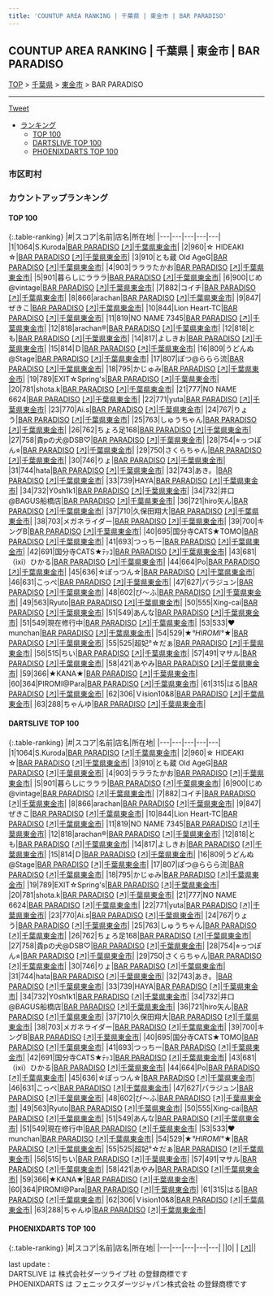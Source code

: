 ```yaml
---
title: 'COUNTUP AREA RANKING | 千葉県 | 東金市 | BAR PARADISO'
---
```

## COUNTUP AREA RANKING | 千葉県 | 東金市 | BAR PARADISO

[TOP](/darts/rank/) > [千葉県](/darts/rank/千葉県/) > [東金市](/darts/rank/千葉県/東金市/) > BAR PARADISO

___

<a href="https://twitter.com/share?ref_src=twsrc%5Etfw" data-text="COUNTUP AREA RANKING | 千葉県東金市BAR PARADISO" class="twitter-share-button" data-hashtags="DARTSLIVE,PHOENIXDARTS,darts,ダーツ" data-show-count="false">Tweet</a>

* [ランキング](#カウントアップランキング)
    * [TOP 100](#top-100)
    * [DARTSLIVE TOP 100](#dartslive-top-100)
    * [PHOENIXDARTS TOP 100](#phoenixdarts-top-100)

### 市区町村

<ul>

</ul>

### カウントアップランキング

#### TOP 100



{:.table-ranking}
|#|スコア|名前|店名|所在地|
|---|---|---|---|---|
|1|1064|<span class="rank-name-dl">S.Kuroda</span>|<a href="/darts/rank/shops/f03f84e544e5cab50d9b047a20a7ba1e.html">BAR PARADISO</a> <a href="https://search.dartslive.com/jp/shop/f03f84e544e5cab50d9b047a20a7ba1e">[↗]</a>|<a href="/darts/rank/千葉県/東金市">千葉県東金市</a>|
|2|960|<span class="rank-name-dl">☆ HIDEAKI ☆</span>|<a href="/darts/rank/shops/f03f84e544e5cab50d9b047a20a7ba1e.html">BAR PARADISO</a> <a href="https://search.dartslive.com/jp/shop/f03f84e544e5cab50d9b047a20a7ba1e">[↗]</a>|<a href="/darts/rank/千葉県/東金市">千葉県東金市</a>|
|3|910|<span class="rank-name-dl">とも蔵 Old AgeG</span>|<a href="/darts/rank/shops/f03f84e544e5cab50d9b047a20a7ba1e.html">BAR PARADISO</a> <a href="https://search.dartslive.com/jp/shop/f03f84e544e5cab50d9b047a20a7ba1e">[↗]</a>|<a href="/darts/rank/千葉県/東金市">千葉県東金市</a>|
|4|903|<span class="rank-name-dl">ラララたかお</span>|<a href="/darts/rank/shops/f03f84e544e5cab50d9b047a20a7ba1e.html">BAR PARADISO</a> <a href="https://search.dartslive.com/jp/shop/f03f84e544e5cab50d9b047a20a7ba1e">[↗]</a>|<a href="/darts/rank/千葉県/東金市">千葉県東金市</a>|
|5|901|<span class="rank-name-dl">暮らしにラララ</span>|<a href="/darts/rank/shops/f03f84e544e5cab50d9b047a20a7ba1e.html">BAR PARADISO</a> <a href="https://search.dartslive.com/jp/shop/f03f84e544e5cab50d9b047a20a7ba1e">[↗]</a>|<a href="/darts/rank/千葉県/東金市">千葉県東金市</a>|
|6|900|<span class="rank-name-dl">じめ@vintage</span>|<a href="/darts/rank/shops/f03f84e544e5cab50d9b047a20a7ba1e.html">BAR PARADISO</a> <a href="https://search.dartslive.com/jp/shop/f03f84e544e5cab50d9b047a20a7ba1e">[↗]</a>|<a href="/darts/rank/千葉県/東金市">千葉県東金市</a>|
|7|882|<span class="rank-name-dl">コイチ</span>|<a href="/darts/rank/shops/f03f84e544e5cab50d9b047a20a7ba1e.html">BAR PARADISO</a> <a href="https://search.dartslive.com/jp/shop/f03f84e544e5cab50d9b047a20a7ba1e">[↗]</a>|<a href="/darts/rank/千葉県/東金市">千葉県東金市</a>|
|8|866|<span class="rank-name-dl">arachan</span>|<a href="/darts/rank/shops/f03f84e544e5cab50d9b047a20a7ba1e.html">BAR PARADISO</a> <a href="https://search.dartslive.com/jp/shop/f03f84e544e5cab50d9b047a20a7ba1e">[↗]</a>|<a href="/darts/rank/千葉県/東金市">千葉県東金市</a>|
|9|847|<span class="rank-name-dl">ぜきこ</span>|<a href="/darts/rank/shops/f03f84e544e5cab50d9b047a20a7ba1e.html">BAR PARADISO</a> <a href="https://search.dartslive.com/jp/shop/f03f84e544e5cab50d9b047a20a7ba1e">[↗]</a>|<a href="/darts/rank/千葉県/東金市">千葉県東金市</a>|
|10|844|<span class="rank-name-dl">Lion Heart-TC</span>|<a href="/darts/rank/shops/f03f84e544e5cab50d9b047a20a7ba1e.html">BAR PARADISO</a> <a href="https://search.dartslive.com/jp/shop/f03f84e544e5cab50d9b047a20a7ba1e">[↗]</a>|<a href="/darts/rank/千葉県/東金市">千葉県東金市</a>|
|11|819|<span class="rank-name-dl">NO NAME 7345</span>|<a href="/darts/rank/shops/f03f84e544e5cab50d9b047a20a7ba1e.html">BAR PARADISO</a> <a href="https://search.dartslive.com/jp/shop/f03f84e544e5cab50d9b047a20a7ba1e">[↗]</a>|<a href="/darts/rank/千葉県/東金市">千葉県東金市</a>|
|12|818|<span class="rank-name-dl">arachan®️</span>|<a href="/darts/rank/shops/f03f84e544e5cab50d9b047a20a7ba1e.html">BAR PARADISO</a> <a href="https://search.dartslive.com/jp/shop/f03f84e544e5cab50d9b047a20a7ba1e">[↗]</a>|<a href="/darts/rank/千葉県/東金市">千葉県東金市</a>|
|12|818|<span class="rank-name-dl">とも</span>|<a href="/darts/rank/shops/f03f84e544e5cab50d9b047a20a7ba1e.html">BAR PARADISO</a> <a href="https://search.dartslive.com/jp/shop/f03f84e544e5cab50d9b047a20a7ba1e">[↗]</a>|<a href="/darts/rank/千葉県/東金市">千葉県東金市</a>|
|14|817|<span class="rank-name-dl">よしきお</span>|<a href="/darts/rank/shops/f03f84e544e5cab50d9b047a20a7ba1e.html">BAR PARADISO</a> <a href="https://search.dartslive.com/jp/shop/f03f84e544e5cab50d9b047a20a7ba1e">[↗]</a>|<a href="/darts/rank/千葉県/東金市">千葉県東金市</a>|
|15|814|<span class="rank-name-dl">Ｄ</span>|<a href="/darts/rank/shops/f03f84e544e5cab50d9b047a20a7ba1e.html">BAR PARADISO</a> <a href="https://search.dartslive.com/jp/shop/f03f84e544e5cab50d9b047a20a7ba1e">[↗]</a>|<a href="/darts/rank/千葉県/東金市">千葉県東金市</a>|
|16|809|<span class="rank-name-dl">うどんぬ@Stage</span>|<a href="/darts/rank/shops/f03f84e544e5cab50d9b047a20a7ba1e.html">BAR PARADISO</a> <a href="https://search.dartslive.com/jp/shop/f03f84e544e5cab50d9b047a20a7ba1e">[↗]</a>|<a href="/darts/rank/千葉県/東金市">千葉県東金市</a>|
|17|807|<span class="rank-name-dl">ぽつ@ららら流</span>|<a href="/darts/rank/shops/f03f84e544e5cab50d9b047a20a7ba1e.html">BAR PARADISO</a> <a href="https://search.dartslive.com/jp/shop/f03f84e544e5cab50d9b047a20a7ba1e">[↗]</a>|<a href="/darts/rank/千葉県/東金市">千葉県東金市</a>|
|18|795|<span class="rank-name-dl">かじゅみ</span>|<a href="/darts/rank/shops/f03f84e544e5cab50d9b047a20a7ba1e.html">BAR PARADISO</a> <a href="https://search.dartslive.com/jp/shop/f03f84e544e5cab50d9b047a20a7ba1e">[↗]</a>|<a href="/darts/rank/千葉県/東金市">千葉県東金市</a>|
|19|789|<span class="rank-name-dl">EXIT☆Spring&#x27;s</span>|<a href="/darts/rank/shops/f03f84e544e5cab50d9b047a20a7ba1e.html">BAR PARADISO</a> <a href="https://search.dartslive.com/jp/shop/f03f84e544e5cab50d9b047a20a7ba1e">[↗]</a>|<a href="/darts/rank/千葉県/東金市">千葉県東金市</a>|
|20|781|<span class="rank-name-dl">shota.k</span>|<a href="/darts/rank/shops/f03f84e544e5cab50d9b047a20a7ba1e.html">BAR PARADISO</a> <a href="https://search.dartslive.com/jp/shop/f03f84e544e5cab50d9b047a20a7ba1e">[↗]</a>|<a href="/darts/rank/千葉県/東金市">千葉県東金市</a>|
|21|777|<span class="rank-name-dl">NO NAME 6624</span>|<a href="/darts/rank/shops/f03f84e544e5cab50d9b047a20a7ba1e.html">BAR PARADISO</a> <a href="https://search.dartslive.com/jp/shop/f03f84e544e5cab50d9b047a20a7ba1e">[↗]</a>|<a href="/darts/rank/千葉県/東金市">千葉県東金市</a>|
|22|771|<span class="rank-name-dl">yuta</span>|<a href="/darts/rank/shops/f03f84e544e5cab50d9b047a20a7ba1e.html">BAR PARADISO</a> <a href="https://search.dartslive.com/jp/shop/f03f84e544e5cab50d9b047a20a7ba1e">[↗]</a>|<a href="/darts/rank/千葉県/東金市">千葉県東金市</a>|
|23|770|<span class="rank-name-dl">Ai.s</span>|<a href="/darts/rank/shops/f03f84e544e5cab50d9b047a20a7ba1e.html">BAR PARADISO</a> <a href="https://search.dartslive.com/jp/shop/f03f84e544e5cab50d9b047a20a7ba1e">[↗]</a>|<a href="/darts/rank/千葉県/東金市">千葉県東金市</a>|
|24|767|<span class="rank-name-dl">りょう</span>|<a href="/darts/rank/shops/f03f84e544e5cab50d9b047a20a7ba1e.html">BAR PARADISO</a> <a href="https://search.dartslive.com/jp/shop/f03f84e544e5cab50d9b047a20a7ba1e">[↗]</a>|<a href="/darts/rank/千葉県/東金市">千葉県東金市</a>|
|25|763|<span class="rank-name-dl">しゅうちゃん</span>|<a href="/darts/rank/shops/f03f84e544e5cab50d9b047a20a7ba1e.html">BAR PARADISO</a> <a href="https://search.dartslive.com/jp/shop/f03f84e544e5cab50d9b047a20a7ba1e">[↗]</a>|<a href="/darts/rank/千葉県/東金市">千葉県東金市</a>|
|26|762|<span class="rank-name-dl">ちょろ足168</span>|<a href="/darts/rank/shops/f03f84e544e5cab50d9b047a20a7ba1e.html">BAR PARADISO</a> <a href="https://search.dartslive.com/jp/shop/f03f84e544e5cab50d9b047a20a7ba1e">[↗]</a>|<a href="/darts/rank/千葉県/東金市">千葉県東金市</a>|
|27|758|<span class="rank-name-dl">貴pの犬@DSB♡</span>|<a href="/darts/rank/shops/f03f84e544e5cab50d9b047a20a7ba1e.html">BAR PARADISO</a> <a href="https://search.dartslive.com/jp/shop/f03f84e544e5cab50d9b047a20a7ba1e">[↗]</a>|<a href="/darts/rank/千葉県/東金市">千葉県東金市</a>|
|28|754|<span class="rank-name-dl">⭐︎っつぽん⭐︎</span>|<a href="/darts/rank/shops/f03f84e544e5cab50d9b047a20a7ba1e.html">BAR PARADISO</a> <a href="https://search.dartslive.com/jp/shop/f03f84e544e5cab50d9b047a20a7ba1e">[↗]</a>|<a href="/darts/rank/千葉県/東金市">千葉県東金市</a>|
|29|750|<span class="rank-name-dl">さくらちゃん</span>|<a href="/darts/rank/shops/f03f84e544e5cab50d9b047a20a7ba1e.html">BAR PARADISO</a> <a href="https://search.dartslive.com/jp/shop/f03f84e544e5cab50d9b047a20a7ba1e">[↗]</a>|<a href="/darts/rank/千葉県/東金市">千葉県東金市</a>|
|30|746|<span class="rank-name-dl">りょ</span>|<a href="/darts/rank/shops/f03f84e544e5cab50d9b047a20a7ba1e.html">BAR PARADISO</a> <a href="https://search.dartslive.com/jp/shop/f03f84e544e5cab50d9b047a20a7ba1e">[↗]</a>|<a href="/darts/rank/千葉県/東金市">千葉県東金市</a>|
|31|744|<span class="rank-name-dl">hata</span>|<a href="/darts/rank/shops/f03f84e544e5cab50d9b047a20a7ba1e.html">BAR PARADISO</a> <a href="https://search.dartslive.com/jp/shop/f03f84e544e5cab50d9b047a20a7ba1e">[↗]</a>|<a href="/darts/rank/千葉県/東金市">千葉県東金市</a>|
|32|743|<span class="rank-name-dl">あき。</span>|<a href="/darts/rank/shops/f03f84e544e5cab50d9b047a20a7ba1e.html">BAR PARADISO</a> <a href="https://search.dartslive.com/jp/shop/f03f84e544e5cab50d9b047a20a7ba1e">[↗]</a>|<a href="/darts/rank/千葉県/東金市">千葉県東金市</a>|
|33|739|<span class="rank-name-dl">HAYA</span>|<a href="/darts/rank/shops/f03f84e544e5cab50d9b047a20a7ba1e.html">BAR PARADISO</a> <a href="https://search.dartslive.com/jp/shop/f03f84e544e5cab50d9b047a20a7ba1e">[↗]</a>|<a href="/darts/rank/千葉県/東金市">千葉県東金市</a>|
|34|732|<span class="rank-name-dl">Y0sh1k1</span>|<a href="/darts/rank/shops/f03f84e544e5cab50d9b047a20a7ba1e.html">BAR PARADISO</a> <a href="https://search.dartslive.com/jp/shop/f03f84e544e5cab50d9b047a20a7ba1e">[↗]</a>|<a href="/darts/rank/千葉県/東金市">千葉県東金市</a>|
|34|732|<span class="rank-name-dl">井口@BAGUS船橋店</span>|<a href="/darts/rank/shops/f03f84e544e5cab50d9b047a20a7ba1e.html">BAR PARADISO</a> <a href="https://search.dartslive.com/jp/shop/f03f84e544e5cab50d9b047a20a7ba1e">[↗]</a>|<a href="/darts/rank/千葉県/東金市">千葉県東金市</a>|
|36|721|<span class="rank-name-dl">hiro矢ん</span>|<a href="/darts/rank/shops/f03f84e544e5cab50d9b047a20a7ba1e.html">BAR PARADISO</a> <a href="https://search.dartslive.com/jp/shop/f03f84e544e5cab50d9b047a20a7ba1e">[↗]</a>|<a href="/darts/rank/千葉県/東金市">千葉県東金市</a>|
|37|710|<span class="rank-name-dl">久保田翔大</span>|<a href="/darts/rank/shops/f03f84e544e5cab50d9b047a20a7ba1e.html">BAR PARADISO</a> <a href="https://search.dartslive.com/jp/shop/f03f84e544e5cab50d9b047a20a7ba1e">[↗]</a>|<a href="/darts/rank/千葉県/東金市">千葉県東金市</a>|
|38|703|<span class="rank-name-dl">メガネライダー</span>|<a href="/darts/rank/shops/f03f84e544e5cab50d9b047a20a7ba1e.html">BAR PARADISO</a> <a href="https://search.dartslive.com/jp/shop/f03f84e544e5cab50d9b047a20a7ba1e">[↗]</a>|<a href="/darts/rank/千葉県/東金市">千葉県東金市</a>|
|39|700|<span class="rank-name-dl">キングB</span>|<a href="/darts/rank/shops/f03f84e544e5cab50d9b047a20a7ba1e.html">BAR PARADISO</a> <a href="https://search.dartslive.com/jp/shop/f03f84e544e5cab50d9b047a20a7ba1e">[↗]</a>|<a href="/darts/rank/千葉県/東金市">千葉県東金市</a>|
|40|695|<span class="rank-name-dl">国分寺CATS★TOMO</span>|<a href="/darts/rank/shops/f03f84e544e5cab50d9b047a20a7ba1e.html">BAR PARADISO</a> <a href="https://search.dartslive.com/jp/shop/f03f84e544e5cab50d9b047a20a7ba1e">[↗]</a>|<a href="/darts/rank/千葉県/東金市">千葉県東金市</a>|
|41|693|<span class="rank-name-dl">つっちー</span>|<a href="/darts/rank/shops/f03f84e544e5cab50d9b047a20a7ba1e.html">BAR PARADISO</a> <a href="https://search.dartslive.com/jp/shop/f03f84e544e5cab50d9b047a20a7ba1e">[↗]</a>|<a href="/darts/rank/千葉県/東金市">千葉県東金市</a>|
|42|691|<span class="rank-name-dl">国分寺CATS★ﾃｯｺ</span>|<a href="/darts/rank/shops/f03f84e544e5cab50d9b047a20a7ba1e.html">BAR PARADISO</a> <a href="https://search.dartslive.com/jp/shop/f03f84e544e5cab50d9b047a20a7ba1e">[↗]</a>|<a href="/darts/rank/千葉県/東金市">千葉県東金市</a>|
|43|681|<span class="rank-name-dl">（ixi）ひかる</span>|<a href="/darts/rank/shops/f03f84e544e5cab50d9b047a20a7ba1e.html">BAR PARADISO</a> <a href="https://search.dartslive.com/jp/shop/f03f84e544e5cab50d9b047a20a7ba1e">[↗]</a>|<a href="/darts/rank/千葉県/東金市">千葉県東金市</a>|
|44|664|<span class="rank-name-dl">Po</span>|<a href="/darts/rank/shops/f03f84e544e5cab50d9b047a20a7ba1e.html">BAR PARADISO</a> <a href="https://search.dartslive.com/jp/shop/f03f84e544e5cab50d9b047a20a7ba1e">[↗]</a>|<a href="/darts/rank/千葉県/東金市">千葉県東金市</a>|
|45|636|<span class="rank-name-dl">☆ぽっつん☆</span>|<a href="/darts/rank/shops/f03f84e544e5cab50d9b047a20a7ba1e.html">BAR PARADISO</a> <a href="https://search.dartslive.com/jp/shop/f03f84e544e5cab50d9b047a20a7ba1e">[↗]</a>|<a href="/darts/rank/千葉県/東金市">千葉県東金市</a>|
|46|631|<span class="rank-name-dl">こっぺ</span>|<a href="/darts/rank/shops/f03f84e544e5cab50d9b047a20a7ba1e.html">BAR PARADISO</a> <a href="https://search.dartslive.com/jp/shop/f03f84e544e5cab50d9b047a20a7ba1e">[↗]</a>|<a href="/darts/rank/千葉県/東金市">千葉県東金市</a>|
|47|627|<span class="rank-name-dl">パラジュン</span>|<a href="/darts/rank/shops/f03f84e544e5cab50d9b047a20a7ba1e.html">BAR PARADISO</a> <a href="https://search.dartslive.com/jp/shop/f03f84e544e5cab50d9b047a20a7ba1e">[↗]</a>|<a href="/darts/rank/千葉県/東金市">千葉県東金市</a>|
|48|602|<span class="rank-name-dl">び〜ふ</span>|<a href="/darts/rank/shops/f03f84e544e5cab50d9b047a20a7ba1e.html">BAR PARADISO</a> <a href="https://search.dartslive.com/jp/shop/f03f84e544e5cab50d9b047a20a7ba1e">[↗]</a>|<a href="/darts/rank/千葉県/東金市">千葉県東金市</a>|
|49|563|<span class="rank-name-dl">Ryuto</span>|<a href="/darts/rank/shops/f03f84e544e5cab50d9b047a20a7ba1e.html">BAR PARADISO</a> <a href="https://search.dartslive.com/jp/shop/f03f84e544e5cab50d9b047a20a7ba1e">[↗]</a>|<a href="/darts/rank/千葉県/東金市">千葉県東金市</a>|
|50|555|<span class="rank-name-dl">Xing-cai</span>|<a href="/darts/rank/shops/f03f84e544e5cab50d9b047a20a7ba1e.html">BAR PARADISO</a> <a href="https://search.dartslive.com/jp/shop/f03f84e544e5cab50d9b047a20a7ba1e">[↗]</a>|<a href="/darts/rank/千葉県/東金市">千葉県東金市</a>|
|51|549|<span class="rank-name-dl">あんな</span>|<a href="/darts/rank/shops/f03f84e544e5cab50d9b047a20a7ba1e.html">BAR PARADISO</a> <a href="https://search.dartslive.com/jp/shop/f03f84e544e5cab50d9b047a20a7ba1e">[↗]</a>|<a href="/darts/rank/千葉県/東金市">千葉県東金市</a>|
|51|549|<span class="rank-name-dl">現在修行中</span>|<a href="/darts/rank/shops/f03f84e544e5cab50d9b047a20a7ba1e.html">BAR PARADISO</a> <a href="https://search.dartslive.com/jp/shop/f03f84e544e5cab50d9b047a20a7ba1e">[↗]</a>|<a href="/darts/rank/千葉県/東金市">千葉県東金市</a>|
|53|533|<span class="rank-name-dl">❤︎munchan</span>|<a href="/darts/rank/shops/f03f84e544e5cab50d9b047a20a7ba1e.html">BAR PARADISO</a> <a href="https://search.dartslive.com/jp/shop/f03f84e544e5cab50d9b047a20a7ba1e">[↗]</a>|<a href="/darts/rank/千葉県/東金市">千葉県東金市</a>|
|54|529|<span class="rank-name-dl">★*°HIROMI°*★</span>|<a href="/darts/rank/shops/f03f84e544e5cab50d9b047a20a7ba1e.html">BAR PARADISO</a> <a href="https://search.dartslive.com/jp/shop/f03f84e544e5cab50d9b047a20a7ba1e">[↗]</a>|<a href="/darts/rank/千葉県/東金市">千葉県東金市</a>|
|55|525|<span class="rank-name-dl">超妃°☆だぁ</span>|<a href="/darts/rank/shops/f03f84e544e5cab50d9b047a20a7ba1e.html">BAR PARADISO</a> <a href="https://search.dartslive.com/jp/shop/f03f84e544e5cab50d9b047a20a7ba1e">[↗]</a>|<a href="/darts/rank/千葉県/東金市">千葉県東金市</a>|
|56|515|<span class="rank-name-dl">ちい</span>|<a href="/darts/rank/shops/f03f84e544e5cab50d9b047a20a7ba1e.html">BAR PARADISO</a> <a href="https://search.dartslive.com/jp/shop/f03f84e544e5cab50d9b047a20a7ba1e">[↗]</a>|<a href="/darts/rank/千葉県/東金市">千葉県東金市</a>|
|57|491|<span class="rank-name-dl">マサル</span>|<a href="/darts/rank/shops/f03f84e544e5cab50d9b047a20a7ba1e.html">BAR PARADISO</a> <a href="https://search.dartslive.com/jp/shop/f03f84e544e5cab50d9b047a20a7ba1e">[↗]</a>|<a href="/darts/rank/千葉県/東金市">千葉県東金市</a>|
|58|421|<span class="rank-name-dl">あやみ</span>|<a href="/darts/rank/shops/f03f84e544e5cab50d9b047a20a7ba1e.html">BAR PARADISO</a> <a href="https://search.dartslive.com/jp/shop/f03f84e544e5cab50d9b047a20a7ba1e">[↗]</a>|<a href="/darts/rank/千葉県/東金市">千葉県東金市</a>|
|59|366|<span class="rank-name-dl">★KANA★</span>|<a href="/darts/rank/shops/f03f84e544e5cab50d9b047a20a7ba1e.html">BAR PARADISO</a> <a href="https://search.dartslive.com/jp/shop/f03f84e544e5cab50d9b047a20a7ba1e">[↗]</a>|<a href="/darts/rank/千葉県/東金市">千葉県東金市</a>|
|60|364|<span class="rank-name-dl">PIROMI@Para</span>|<a href="/darts/rank/shops/f03f84e544e5cab50d9b047a20a7ba1e.html">BAR PARADISO</a> <a href="https://search.dartslive.com/jp/shop/f03f84e544e5cab50d9b047a20a7ba1e">[↗]</a>|<a href="/darts/rank/千葉県/東金市">千葉県東金市</a>|
|61|315|<span class="rank-name-dl">はる</span>|<a href="/darts/rank/shops/f03f84e544e5cab50d9b047a20a7ba1e.html">BAR PARADISO</a> <a href="https://search.dartslive.com/jp/shop/f03f84e544e5cab50d9b047a20a7ba1e">[↗]</a>|<a href="/darts/rank/千葉県/東金市">千葉県東金市</a>|
|62|306|<span class="rank-name-dl">Ｖision10&amp;8</span>|<a href="/darts/rank/shops/f03f84e544e5cab50d9b047a20a7ba1e.html">BAR PARADISO</a> <a href="https://search.dartslive.com/jp/shop/f03f84e544e5cab50d9b047a20a7ba1e">[↗]</a>|<a href="/darts/rank/千葉県/東金市">千葉県東金市</a>|
|63|288|<span class="rank-name-dl">ちゃんゆ</span>|<a href="/darts/rank/shops/f03f84e544e5cab50d9b047a20a7ba1e.html">BAR PARADISO</a> <a href="https://search.dartslive.com/jp/shop/f03f84e544e5cab50d9b047a20a7ba1e">[↗]</a>|<a href="/darts/rank/千葉県/東金市">千葉県東金市</a>|


#### DARTSLIVE TOP 100



{:.table-ranking}
|#|スコア|名前|店名|所在地|
|---|---|---|---|---|
|1|1064|<span class="rank-name-dl">S.Kuroda</span>|<a href="/darts/rank/shops/f03f84e544e5cab50d9b047a20a7ba1e.html">BAR PARADISO</a> <a href="https://search.dartslive.com/jp/shop/f03f84e544e5cab50d9b047a20a7ba1e">[↗]</a>|<a href="/darts/rank/千葉県/東金市">千葉県東金市</a>|
|2|960|<span class="rank-name-dl">☆ HIDEAKI ☆</span>|<a href="/darts/rank/shops/f03f84e544e5cab50d9b047a20a7ba1e.html">BAR PARADISO</a> <a href="https://search.dartslive.com/jp/shop/f03f84e544e5cab50d9b047a20a7ba1e">[↗]</a>|<a href="/darts/rank/千葉県/東金市">千葉県東金市</a>|
|3|910|<span class="rank-name-dl">とも蔵 Old AgeG</span>|<a href="/darts/rank/shops/f03f84e544e5cab50d9b047a20a7ba1e.html">BAR PARADISO</a> <a href="https://search.dartslive.com/jp/shop/f03f84e544e5cab50d9b047a20a7ba1e">[↗]</a>|<a href="/darts/rank/千葉県/東金市">千葉県東金市</a>|
|4|903|<span class="rank-name-dl">ラララたかお</span>|<a href="/darts/rank/shops/f03f84e544e5cab50d9b047a20a7ba1e.html">BAR PARADISO</a> <a href="https://search.dartslive.com/jp/shop/f03f84e544e5cab50d9b047a20a7ba1e">[↗]</a>|<a href="/darts/rank/千葉県/東金市">千葉県東金市</a>|
|5|901|<span class="rank-name-dl">暮らしにラララ</span>|<a href="/darts/rank/shops/f03f84e544e5cab50d9b047a20a7ba1e.html">BAR PARADISO</a> <a href="https://search.dartslive.com/jp/shop/f03f84e544e5cab50d9b047a20a7ba1e">[↗]</a>|<a href="/darts/rank/千葉県/東金市">千葉県東金市</a>|
|6|900|<span class="rank-name-dl">じめ@vintage</span>|<a href="/darts/rank/shops/f03f84e544e5cab50d9b047a20a7ba1e.html">BAR PARADISO</a> <a href="https://search.dartslive.com/jp/shop/f03f84e544e5cab50d9b047a20a7ba1e">[↗]</a>|<a href="/darts/rank/千葉県/東金市">千葉県東金市</a>|
|7|882|<span class="rank-name-dl">コイチ</span>|<a href="/darts/rank/shops/f03f84e544e5cab50d9b047a20a7ba1e.html">BAR PARADISO</a> <a href="https://search.dartslive.com/jp/shop/f03f84e544e5cab50d9b047a20a7ba1e">[↗]</a>|<a href="/darts/rank/千葉県/東金市">千葉県東金市</a>|
|8|866|<span class="rank-name-dl">arachan</span>|<a href="/darts/rank/shops/f03f84e544e5cab50d9b047a20a7ba1e.html">BAR PARADISO</a> <a href="https://search.dartslive.com/jp/shop/f03f84e544e5cab50d9b047a20a7ba1e">[↗]</a>|<a href="/darts/rank/千葉県/東金市">千葉県東金市</a>|
|9|847|<span class="rank-name-dl">ぜきこ</span>|<a href="/darts/rank/shops/f03f84e544e5cab50d9b047a20a7ba1e.html">BAR PARADISO</a> <a href="https://search.dartslive.com/jp/shop/f03f84e544e5cab50d9b047a20a7ba1e">[↗]</a>|<a href="/darts/rank/千葉県/東金市">千葉県東金市</a>|
|10|844|<span class="rank-name-dl">Lion Heart-TC</span>|<a href="/darts/rank/shops/f03f84e544e5cab50d9b047a20a7ba1e.html">BAR PARADISO</a> <a href="https://search.dartslive.com/jp/shop/f03f84e544e5cab50d9b047a20a7ba1e">[↗]</a>|<a href="/darts/rank/千葉県/東金市">千葉県東金市</a>|
|11|819|<span class="rank-name-dl">NO NAME 7345</span>|<a href="/darts/rank/shops/f03f84e544e5cab50d9b047a20a7ba1e.html">BAR PARADISO</a> <a href="https://search.dartslive.com/jp/shop/f03f84e544e5cab50d9b047a20a7ba1e">[↗]</a>|<a href="/darts/rank/千葉県/東金市">千葉県東金市</a>|
|12|818|<span class="rank-name-dl">arachan®️</span>|<a href="/darts/rank/shops/f03f84e544e5cab50d9b047a20a7ba1e.html">BAR PARADISO</a> <a href="https://search.dartslive.com/jp/shop/f03f84e544e5cab50d9b047a20a7ba1e">[↗]</a>|<a href="/darts/rank/千葉県/東金市">千葉県東金市</a>|
|12|818|<span class="rank-name-dl">とも</span>|<a href="/darts/rank/shops/f03f84e544e5cab50d9b047a20a7ba1e.html">BAR PARADISO</a> <a href="https://search.dartslive.com/jp/shop/f03f84e544e5cab50d9b047a20a7ba1e">[↗]</a>|<a href="/darts/rank/千葉県/東金市">千葉県東金市</a>|
|14|817|<span class="rank-name-dl">よしきお</span>|<a href="/darts/rank/shops/f03f84e544e5cab50d9b047a20a7ba1e.html">BAR PARADISO</a> <a href="https://search.dartslive.com/jp/shop/f03f84e544e5cab50d9b047a20a7ba1e">[↗]</a>|<a href="/darts/rank/千葉県/東金市">千葉県東金市</a>|
|15|814|<span class="rank-name-dl">Ｄ</span>|<a href="/darts/rank/shops/f03f84e544e5cab50d9b047a20a7ba1e.html">BAR PARADISO</a> <a href="https://search.dartslive.com/jp/shop/f03f84e544e5cab50d9b047a20a7ba1e">[↗]</a>|<a href="/darts/rank/千葉県/東金市">千葉県東金市</a>|
|16|809|<span class="rank-name-dl">うどんぬ@Stage</span>|<a href="/darts/rank/shops/f03f84e544e5cab50d9b047a20a7ba1e.html">BAR PARADISO</a> <a href="https://search.dartslive.com/jp/shop/f03f84e544e5cab50d9b047a20a7ba1e">[↗]</a>|<a href="/darts/rank/千葉県/東金市">千葉県東金市</a>|
|17|807|<span class="rank-name-dl">ぽつ@ららら流</span>|<a href="/darts/rank/shops/f03f84e544e5cab50d9b047a20a7ba1e.html">BAR PARADISO</a> <a href="https://search.dartslive.com/jp/shop/f03f84e544e5cab50d9b047a20a7ba1e">[↗]</a>|<a href="/darts/rank/千葉県/東金市">千葉県東金市</a>|
|18|795|<span class="rank-name-dl">かじゅみ</span>|<a href="/darts/rank/shops/f03f84e544e5cab50d9b047a20a7ba1e.html">BAR PARADISO</a> <a href="https://search.dartslive.com/jp/shop/f03f84e544e5cab50d9b047a20a7ba1e">[↗]</a>|<a href="/darts/rank/千葉県/東金市">千葉県東金市</a>|
|19|789|<span class="rank-name-dl">EXIT☆Spring&#x27;s</span>|<a href="/darts/rank/shops/f03f84e544e5cab50d9b047a20a7ba1e.html">BAR PARADISO</a> <a href="https://search.dartslive.com/jp/shop/f03f84e544e5cab50d9b047a20a7ba1e">[↗]</a>|<a href="/darts/rank/千葉県/東金市">千葉県東金市</a>|
|20|781|<span class="rank-name-dl">shota.k</span>|<a href="/darts/rank/shops/f03f84e544e5cab50d9b047a20a7ba1e.html">BAR PARADISO</a> <a href="https://search.dartslive.com/jp/shop/f03f84e544e5cab50d9b047a20a7ba1e">[↗]</a>|<a href="/darts/rank/千葉県/東金市">千葉県東金市</a>|
|21|777|<span class="rank-name-dl">NO NAME 6624</span>|<a href="/darts/rank/shops/f03f84e544e5cab50d9b047a20a7ba1e.html">BAR PARADISO</a> <a href="https://search.dartslive.com/jp/shop/f03f84e544e5cab50d9b047a20a7ba1e">[↗]</a>|<a href="/darts/rank/千葉県/東金市">千葉県東金市</a>|
|22|771|<span class="rank-name-dl">yuta</span>|<a href="/darts/rank/shops/f03f84e544e5cab50d9b047a20a7ba1e.html">BAR PARADISO</a> <a href="https://search.dartslive.com/jp/shop/f03f84e544e5cab50d9b047a20a7ba1e">[↗]</a>|<a href="/darts/rank/千葉県/東金市">千葉県東金市</a>|
|23|770|<span class="rank-name-dl">Ai.s</span>|<a href="/darts/rank/shops/f03f84e544e5cab50d9b047a20a7ba1e.html">BAR PARADISO</a> <a href="https://search.dartslive.com/jp/shop/f03f84e544e5cab50d9b047a20a7ba1e">[↗]</a>|<a href="/darts/rank/千葉県/東金市">千葉県東金市</a>|
|24|767|<span class="rank-name-dl">りょう</span>|<a href="/darts/rank/shops/f03f84e544e5cab50d9b047a20a7ba1e.html">BAR PARADISO</a> <a href="https://search.dartslive.com/jp/shop/f03f84e544e5cab50d9b047a20a7ba1e">[↗]</a>|<a href="/darts/rank/千葉県/東金市">千葉県東金市</a>|
|25|763|<span class="rank-name-dl">しゅうちゃん</span>|<a href="/darts/rank/shops/f03f84e544e5cab50d9b047a20a7ba1e.html">BAR PARADISO</a> <a href="https://search.dartslive.com/jp/shop/f03f84e544e5cab50d9b047a20a7ba1e">[↗]</a>|<a href="/darts/rank/千葉県/東金市">千葉県東金市</a>|
|26|762|<span class="rank-name-dl">ちょろ足168</span>|<a href="/darts/rank/shops/f03f84e544e5cab50d9b047a20a7ba1e.html">BAR PARADISO</a> <a href="https://search.dartslive.com/jp/shop/f03f84e544e5cab50d9b047a20a7ba1e">[↗]</a>|<a href="/darts/rank/千葉県/東金市">千葉県東金市</a>|
|27|758|<span class="rank-name-dl">貴pの犬@DSB♡</span>|<a href="/darts/rank/shops/f03f84e544e5cab50d9b047a20a7ba1e.html">BAR PARADISO</a> <a href="https://search.dartslive.com/jp/shop/f03f84e544e5cab50d9b047a20a7ba1e">[↗]</a>|<a href="/darts/rank/千葉県/東金市">千葉県東金市</a>|
|28|754|<span class="rank-name-dl">⭐︎っつぽん⭐︎</span>|<a href="/darts/rank/shops/f03f84e544e5cab50d9b047a20a7ba1e.html">BAR PARADISO</a> <a href="https://search.dartslive.com/jp/shop/f03f84e544e5cab50d9b047a20a7ba1e">[↗]</a>|<a href="/darts/rank/千葉県/東金市">千葉県東金市</a>|
|29|750|<span class="rank-name-dl">さくらちゃん</span>|<a href="/darts/rank/shops/f03f84e544e5cab50d9b047a20a7ba1e.html">BAR PARADISO</a> <a href="https://search.dartslive.com/jp/shop/f03f84e544e5cab50d9b047a20a7ba1e">[↗]</a>|<a href="/darts/rank/千葉県/東金市">千葉県東金市</a>|
|30|746|<span class="rank-name-dl">りょ</span>|<a href="/darts/rank/shops/f03f84e544e5cab50d9b047a20a7ba1e.html">BAR PARADISO</a> <a href="https://search.dartslive.com/jp/shop/f03f84e544e5cab50d9b047a20a7ba1e">[↗]</a>|<a href="/darts/rank/千葉県/東金市">千葉県東金市</a>|
|31|744|<span class="rank-name-dl">hata</span>|<a href="/darts/rank/shops/f03f84e544e5cab50d9b047a20a7ba1e.html">BAR PARADISO</a> <a href="https://search.dartslive.com/jp/shop/f03f84e544e5cab50d9b047a20a7ba1e">[↗]</a>|<a href="/darts/rank/千葉県/東金市">千葉県東金市</a>|
|32|743|<span class="rank-name-dl">あき。</span>|<a href="/darts/rank/shops/f03f84e544e5cab50d9b047a20a7ba1e.html">BAR PARADISO</a> <a href="https://search.dartslive.com/jp/shop/f03f84e544e5cab50d9b047a20a7ba1e">[↗]</a>|<a href="/darts/rank/千葉県/東金市">千葉県東金市</a>|
|33|739|<span class="rank-name-dl">HAYA</span>|<a href="/darts/rank/shops/f03f84e544e5cab50d9b047a20a7ba1e.html">BAR PARADISO</a> <a href="https://search.dartslive.com/jp/shop/f03f84e544e5cab50d9b047a20a7ba1e">[↗]</a>|<a href="/darts/rank/千葉県/東金市">千葉県東金市</a>|
|34|732|<span class="rank-name-dl">Y0sh1k1</span>|<a href="/darts/rank/shops/f03f84e544e5cab50d9b047a20a7ba1e.html">BAR PARADISO</a> <a href="https://search.dartslive.com/jp/shop/f03f84e544e5cab50d9b047a20a7ba1e">[↗]</a>|<a href="/darts/rank/千葉県/東金市">千葉県東金市</a>|
|34|732|<span class="rank-name-dl">井口@BAGUS船橋店</span>|<a href="/darts/rank/shops/f03f84e544e5cab50d9b047a20a7ba1e.html">BAR PARADISO</a> <a href="https://search.dartslive.com/jp/shop/f03f84e544e5cab50d9b047a20a7ba1e">[↗]</a>|<a href="/darts/rank/千葉県/東金市">千葉県東金市</a>|
|36|721|<span class="rank-name-dl">hiro矢ん</span>|<a href="/darts/rank/shops/f03f84e544e5cab50d9b047a20a7ba1e.html">BAR PARADISO</a> <a href="https://search.dartslive.com/jp/shop/f03f84e544e5cab50d9b047a20a7ba1e">[↗]</a>|<a href="/darts/rank/千葉県/東金市">千葉県東金市</a>|
|37|710|<span class="rank-name-dl">久保田翔大</span>|<a href="/darts/rank/shops/f03f84e544e5cab50d9b047a20a7ba1e.html">BAR PARADISO</a> <a href="https://search.dartslive.com/jp/shop/f03f84e544e5cab50d9b047a20a7ba1e">[↗]</a>|<a href="/darts/rank/千葉県/東金市">千葉県東金市</a>|
|38|703|<span class="rank-name-dl">メガネライダー</span>|<a href="/darts/rank/shops/f03f84e544e5cab50d9b047a20a7ba1e.html">BAR PARADISO</a> <a href="https://search.dartslive.com/jp/shop/f03f84e544e5cab50d9b047a20a7ba1e">[↗]</a>|<a href="/darts/rank/千葉県/東金市">千葉県東金市</a>|
|39|700|<span class="rank-name-dl">キングB</span>|<a href="/darts/rank/shops/f03f84e544e5cab50d9b047a20a7ba1e.html">BAR PARADISO</a> <a href="https://search.dartslive.com/jp/shop/f03f84e544e5cab50d9b047a20a7ba1e">[↗]</a>|<a href="/darts/rank/千葉県/東金市">千葉県東金市</a>|
|40|695|<span class="rank-name-dl">国分寺CATS★TOMO</span>|<a href="/darts/rank/shops/f03f84e544e5cab50d9b047a20a7ba1e.html">BAR PARADISO</a> <a href="https://search.dartslive.com/jp/shop/f03f84e544e5cab50d9b047a20a7ba1e">[↗]</a>|<a href="/darts/rank/千葉県/東金市">千葉県東金市</a>|
|41|693|<span class="rank-name-dl">つっちー</span>|<a href="/darts/rank/shops/f03f84e544e5cab50d9b047a20a7ba1e.html">BAR PARADISO</a> <a href="https://search.dartslive.com/jp/shop/f03f84e544e5cab50d9b047a20a7ba1e">[↗]</a>|<a href="/darts/rank/千葉県/東金市">千葉県東金市</a>|
|42|691|<span class="rank-name-dl">国分寺CATS★ﾃｯｺ</span>|<a href="/darts/rank/shops/f03f84e544e5cab50d9b047a20a7ba1e.html">BAR PARADISO</a> <a href="https://search.dartslive.com/jp/shop/f03f84e544e5cab50d9b047a20a7ba1e">[↗]</a>|<a href="/darts/rank/千葉県/東金市">千葉県東金市</a>|
|43|681|<span class="rank-name-dl">（ixi）ひかる</span>|<a href="/darts/rank/shops/f03f84e544e5cab50d9b047a20a7ba1e.html">BAR PARADISO</a> <a href="https://search.dartslive.com/jp/shop/f03f84e544e5cab50d9b047a20a7ba1e">[↗]</a>|<a href="/darts/rank/千葉県/東金市">千葉県東金市</a>|
|44|664|<span class="rank-name-dl">Po</span>|<a href="/darts/rank/shops/f03f84e544e5cab50d9b047a20a7ba1e.html">BAR PARADISO</a> <a href="https://search.dartslive.com/jp/shop/f03f84e544e5cab50d9b047a20a7ba1e">[↗]</a>|<a href="/darts/rank/千葉県/東金市">千葉県東金市</a>|
|45|636|<span class="rank-name-dl">☆ぽっつん☆</span>|<a href="/darts/rank/shops/f03f84e544e5cab50d9b047a20a7ba1e.html">BAR PARADISO</a> <a href="https://search.dartslive.com/jp/shop/f03f84e544e5cab50d9b047a20a7ba1e">[↗]</a>|<a href="/darts/rank/千葉県/東金市">千葉県東金市</a>|
|46|631|<span class="rank-name-dl">こっぺ</span>|<a href="/darts/rank/shops/f03f84e544e5cab50d9b047a20a7ba1e.html">BAR PARADISO</a> <a href="https://search.dartslive.com/jp/shop/f03f84e544e5cab50d9b047a20a7ba1e">[↗]</a>|<a href="/darts/rank/千葉県/東金市">千葉県東金市</a>|
|47|627|<span class="rank-name-dl">パラジュン</span>|<a href="/darts/rank/shops/f03f84e544e5cab50d9b047a20a7ba1e.html">BAR PARADISO</a> <a href="https://search.dartslive.com/jp/shop/f03f84e544e5cab50d9b047a20a7ba1e">[↗]</a>|<a href="/darts/rank/千葉県/東金市">千葉県東金市</a>|
|48|602|<span class="rank-name-dl">び〜ふ</span>|<a href="/darts/rank/shops/f03f84e544e5cab50d9b047a20a7ba1e.html">BAR PARADISO</a> <a href="https://search.dartslive.com/jp/shop/f03f84e544e5cab50d9b047a20a7ba1e">[↗]</a>|<a href="/darts/rank/千葉県/東金市">千葉県東金市</a>|
|49|563|<span class="rank-name-dl">Ryuto</span>|<a href="/darts/rank/shops/f03f84e544e5cab50d9b047a20a7ba1e.html">BAR PARADISO</a> <a href="https://search.dartslive.com/jp/shop/f03f84e544e5cab50d9b047a20a7ba1e">[↗]</a>|<a href="/darts/rank/千葉県/東金市">千葉県東金市</a>|
|50|555|<span class="rank-name-dl">Xing-cai</span>|<a href="/darts/rank/shops/f03f84e544e5cab50d9b047a20a7ba1e.html">BAR PARADISO</a> <a href="https://search.dartslive.com/jp/shop/f03f84e544e5cab50d9b047a20a7ba1e">[↗]</a>|<a href="/darts/rank/千葉県/東金市">千葉県東金市</a>|
|51|549|<span class="rank-name-dl">あんな</span>|<a href="/darts/rank/shops/f03f84e544e5cab50d9b047a20a7ba1e.html">BAR PARADISO</a> <a href="https://search.dartslive.com/jp/shop/f03f84e544e5cab50d9b047a20a7ba1e">[↗]</a>|<a href="/darts/rank/千葉県/東金市">千葉県東金市</a>|
|51|549|<span class="rank-name-dl">現在修行中</span>|<a href="/darts/rank/shops/f03f84e544e5cab50d9b047a20a7ba1e.html">BAR PARADISO</a> <a href="https://search.dartslive.com/jp/shop/f03f84e544e5cab50d9b047a20a7ba1e">[↗]</a>|<a href="/darts/rank/千葉県/東金市">千葉県東金市</a>|
|53|533|<span class="rank-name-dl">❤︎munchan</span>|<a href="/darts/rank/shops/f03f84e544e5cab50d9b047a20a7ba1e.html">BAR PARADISO</a> <a href="https://search.dartslive.com/jp/shop/f03f84e544e5cab50d9b047a20a7ba1e">[↗]</a>|<a href="/darts/rank/千葉県/東金市">千葉県東金市</a>|
|54|529|<span class="rank-name-dl">★*°HIROMI°*★</span>|<a href="/darts/rank/shops/f03f84e544e5cab50d9b047a20a7ba1e.html">BAR PARADISO</a> <a href="https://search.dartslive.com/jp/shop/f03f84e544e5cab50d9b047a20a7ba1e">[↗]</a>|<a href="/darts/rank/千葉県/東金市">千葉県東金市</a>|
|55|525|<span class="rank-name-dl">超妃°☆だぁ</span>|<a href="/darts/rank/shops/f03f84e544e5cab50d9b047a20a7ba1e.html">BAR PARADISO</a> <a href="https://search.dartslive.com/jp/shop/f03f84e544e5cab50d9b047a20a7ba1e">[↗]</a>|<a href="/darts/rank/千葉県/東金市">千葉県東金市</a>|
|56|515|<span class="rank-name-dl">ちい</span>|<a href="/darts/rank/shops/f03f84e544e5cab50d9b047a20a7ba1e.html">BAR PARADISO</a> <a href="https://search.dartslive.com/jp/shop/f03f84e544e5cab50d9b047a20a7ba1e">[↗]</a>|<a href="/darts/rank/千葉県/東金市">千葉県東金市</a>|
|57|491|<span class="rank-name-dl">マサル</span>|<a href="/darts/rank/shops/f03f84e544e5cab50d9b047a20a7ba1e.html">BAR PARADISO</a> <a href="https://search.dartslive.com/jp/shop/f03f84e544e5cab50d9b047a20a7ba1e">[↗]</a>|<a href="/darts/rank/千葉県/東金市">千葉県東金市</a>|
|58|421|<span class="rank-name-dl">あやみ</span>|<a href="/darts/rank/shops/f03f84e544e5cab50d9b047a20a7ba1e.html">BAR PARADISO</a> <a href="https://search.dartslive.com/jp/shop/f03f84e544e5cab50d9b047a20a7ba1e">[↗]</a>|<a href="/darts/rank/千葉県/東金市">千葉県東金市</a>|
|59|366|<span class="rank-name-dl">★KANA★</span>|<a href="/darts/rank/shops/f03f84e544e5cab50d9b047a20a7ba1e.html">BAR PARADISO</a> <a href="https://search.dartslive.com/jp/shop/f03f84e544e5cab50d9b047a20a7ba1e">[↗]</a>|<a href="/darts/rank/千葉県/東金市">千葉県東金市</a>|
|60|364|<span class="rank-name-dl">PIROMI@Para</span>|<a href="/darts/rank/shops/f03f84e544e5cab50d9b047a20a7ba1e.html">BAR PARADISO</a> <a href="https://search.dartslive.com/jp/shop/f03f84e544e5cab50d9b047a20a7ba1e">[↗]</a>|<a href="/darts/rank/千葉県/東金市">千葉県東金市</a>|
|61|315|<span class="rank-name-dl">はる</span>|<a href="/darts/rank/shops/f03f84e544e5cab50d9b047a20a7ba1e.html">BAR PARADISO</a> <a href="https://search.dartslive.com/jp/shop/f03f84e544e5cab50d9b047a20a7ba1e">[↗]</a>|<a href="/darts/rank/千葉県/東金市">千葉県東金市</a>|
|62|306|<span class="rank-name-dl">Ｖision10&amp;8</span>|<a href="/darts/rank/shops/f03f84e544e5cab50d9b047a20a7ba1e.html">BAR PARADISO</a> <a href="https://search.dartslive.com/jp/shop/f03f84e544e5cab50d9b047a20a7ba1e">[↗]</a>|<a href="/darts/rank/千葉県/東金市">千葉県東金市</a>|
|63|288|<span class="rank-name-dl">ちゃんゆ</span>|<a href="/darts/rank/shops/f03f84e544e5cab50d9b047a20a7ba1e.html">BAR PARADISO</a> <a href="https://search.dartslive.com/jp/shop/f03f84e544e5cab50d9b047a20a7ba1e">[↗]</a>|<a href="/darts/rank/千葉県/東金市">千葉県東金市</a>|


#### PHOENIXDARTS TOP 100



{:.table-ranking}
|#|スコア|名前|店名|所在地|
|---|---|---|---|---|
||0|<span class="rank-name-dl"> </span>|<a href="/darts/rank/shops/.html"></a> <a href="">[↗]</a>|<a href="/darts/rank//"></a>|


<div class="footer border-top border-gray-light mt-5 pt-3 text-right text-gray">
    last update : <span style="font-weight: italic" id="foot_last_modified"></span><br />
    DARTSLIVE は 株式会社ダーツライブ社 の登録商標です<br />
    PHOENIXDARTS は フェニックスダーツジャパン株式会社 の登録商標です<br />
</div>

<script src="https://cdnjs.cloudflare.com/ajax/libs/jquery.tablesorter/2.31.3/js/jquery.tablesorter.min.js" integrity="sha512-qzgd5cYSZcosqpzpn7zF2ZId8f/8CHmFKZ8j7mU4OUXTNRd5g+ZHBPsgKEwoqxCtdQvExE5LprwwPAgoicguNg==" crossorigin="anonymous" referrerpolicy="no-referrer"></script>
<link rel="stylesheet" href="https://cdnjs.cloudflare.com/ajax/libs/jquery.tablesorter/2.31.3/css/theme.default.min.css" integrity="sha512-wghhOJkjQX0Lh3NSWvNKeZ0ZpNn+SPVXX1Qyc9OCaogADktxrBiBdKGDoqVUOyhStvMBmJQ8ZdMHiR3wuEq8+w==" crossorigin="anonymous" referrerpolicy="no-referrer" />
<script>
$(function() {
    $(".table-ranking").tablesorter({sortList:[[0, 0]]});
    $("#foot_last_modified").text(formatDate(new Date(document.lastModified), 'yyyy-MM-dd HH:mm:ss'));
});
</script>

<script async src="https://platform.twitter.com/widgets.js" charset="utf-8"></script>